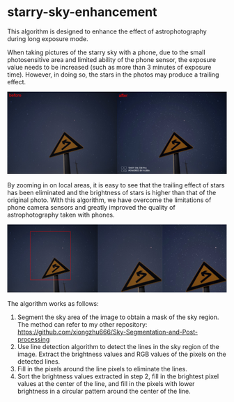 # starry-sky-enhancement
This algorithm is designed to enhance the effect of astrophotography during long exposure mode.

When taking pictures of the starry sky with a phone, due to the small photosensitive area and limited ability of the phone sensor, the exposure value needs to be increased (such as more than 3 minutes of exposure time). However, in doing so, the stars in the photos may produce a trailing effect.

![compare](https://github.com/xiongzhu666/starry-sky-enhancement/blob/main/compare.png)

By zooming in on local areas, it is easy to see that the trailing effect of stars has been eliminated and the brightness of stars is higher than that of the original photo. With this algorithm, we have overcome the limitations of phone camera sensors and greatly improved the quality of astrophotography taken with phones.

![look](https://github.com/xiongzhu666/starry-sky-enhancement/blob/main/look.png)

The algorithm works as follows:
1. Segment the sky area of the image to obtain a mask of the sky region. The method can refer to my other repository: https://github.com/xiongzhu666/Sky-Segmentation-and-Post-processing
2. Use line detection algorithm to detect the lines in the sky region of the image. Extract the brightness values and RGB values of the pixels on the detected lines.
3. Fill in the pixels around the line pixels to eliminate the lines.
4. Sort the brightness values extracted in step 2, fill in the brightest pixel values at the center of the line, and fill in the pixels with lower brightness in a circular pattern around the center of the line.
